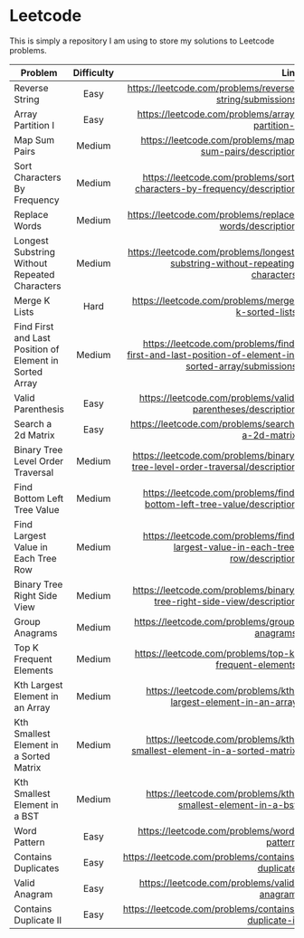 # Leetcode

This is simply a repository I  am using to store my solutions to Leetcode 
problems.

| Problem        | Difficulty           | Link  |
| ------------- |:-------------:| -----:|
| Reverse String      | Easy | https://leetcode.com/problems/reverse-string/submissions/ |
|Array Partition I| Easy |https://leetcode.com/problems/array-partition-i/|
|Map Sum Pairs| Medium |https://leetcode.com/problems/map-sum-pairs/description/|
|Sort Characters By Frequency |Medium|https://leetcode.com/problems/sort-characters-by-frequency/description/|
|Replace Words| Medium |https://leetcode.com/problems/replace-words/description/|
|Longest Substring Without Repeated Characters|Medium|https://leetcode.com/problems/longest-substring-without-repeating-characters/|
|Merge K Lists| Hard| https://leetcode.com/problems/merge-k-sorted-lists/|
|Find First and Last Position of Element in Sorted Array| Medium| https://leetcode.com/problems/find-first-and-last-position-of-element-in-sorted-array/submissions/|
|Valid Parenthesis| Easy|https://leetcode.com/problems/valid-parentheses/description/|
|Search a 2d Matrix|Easy|https://leetcode.com/problems/search-a-2d-matrix/|
|Binary Tree Level Order Traversal|Medium|https://leetcode.com/problems/binary-tree-level-order-traversal/description/|
|Find Bottom Left Tree Value|Medium|https://leetcode.com/problems/find-bottom-left-tree-value/description/|
|Find Largest Value in Each Tree Row|Medium|https://leetcode.com/problems/find-largest-value-in-each-tree-row/description/|
|Binary Tree Right Side View|Medium|https://leetcode.com/problems/binary-tree-right-side-view/description/|
|Group Anagrams| Medium | https://leetcode.com/problems/group-anagrams/ |
|Top K Frequent Elements| Medium | https://leetcode.com/problems/top-k-frequent-elements/ |
|Kth Largest Element in an Array | Medium | https://leetcode.com/problems/kth-largest-element-in-an-array/ | 
|Kth Smallest Element in a Sorted Matrix | Medium | https://leetcode.com/problems/kth-smallest-element-in-a-sorted-matrix/ |
|Kth Smallest Element in a BST | Medium | https://leetcode.com/problems/kth-smallest-element-in-a-bst/ |
|Word Pattern | Easy | https://leetcode.com/problems/word-pattern/ |
|Contains Duplicates | Easy | https://leetcode.com/problems/contains-duplicate/ |
|Valid Anagram | Easy | https://leetcode.com/problems/valid-anagram/ |
|Contains Duplicate II | Easy | https://leetcode.com/problems/contains-duplicate-ii/ |